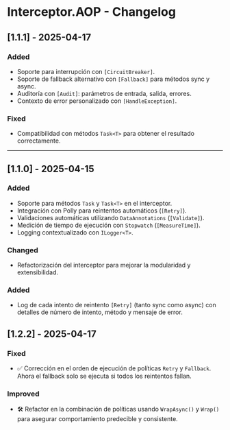 # Interceptor.AOP - Changelog

## [1.1.1] - 2025-04-17

### Added
- Soporte para interrupción con `[CircuitBreaker]`.
- Soporte de fallback alternativo con `[Fallback]` para métodos sync y async.
- Auditoría con `[Audit]`: parámetros de entrada, salida, errores.
- Contexto de error personalizado con `[HandleException]`.

### Fixed
- Compatibilidad con métodos `Task<T>` para obtener el resultado correctamente.

---

## [1.1.0] - 2025-04-15

### Added
- Soporte para métodos `Task` y `Task<T>` en el interceptor.
- Integración con Polly para reintentos automáticos (`[Retry]`).
- Validaciones automáticas utilizando `DataAnnotations` (`[Validate]`).
- Medición de tiempo de ejecución con `Stopwatch` (`[MeasureTime]`).
- Logging contextualizado con `ILogger<T>`.

### Changed
- Refactorización del interceptor para mejorar la modularidad y extensibilidad.

### Added
- Log de cada intento de reintento `[Retry]` (tanto sync como async) con detalles de número de intento, método y mensaje de error.

## [1.2.2] - 2025-04-17

### Fixed
- ✅ Corrección en el orden de ejecución de políticas `Retry` y `Fallback`. Ahora el fallback solo se ejecuta si todos los reintentos fallan.

### Improved
- 🛠️ Refactor en la combinación de políticas usando `WrapAsync()` y `Wrap()` para asegurar comportamiento predecible y consistente.
